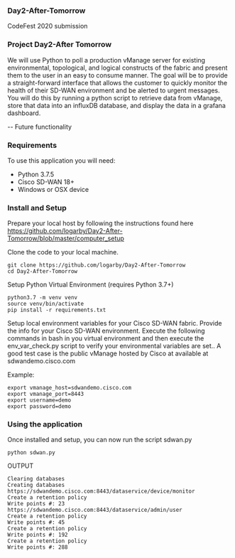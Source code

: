 ### Day2-After-Tomorrow
CodeFest 2020 submission

### Project Day2-After Tomorrow

We will use Python to poll a production vManage server for existing environmental, topological, and logical constructs of the fabric and present them to the user in an easy to consume manner. The goal will be to provide a straight-forward interface that allows the customer to quickly monitor the health of their SD-WAN environment and be alerted to urgent messages.  You will do this by running a python script to retrieve data from vManage, store that data into an influxDB database, and display the data in a grafana dashboard.

-- Future functionality

### Requirements

To use this application you will need:

* Python 3.7.5
* Cisco SD-WAN 18+
* Windows or OSX device

### Install and Setup

Prepare your local host by following the instructions found here https://github.com/logarby/Day2-After-Tomorrow/blob/master/computer_setup

Clone the code to your local machine.

```
git clone https://github.com/logarby/Day2-After-Tomorrow
cd Day2-After-Tomorrow
```

Setup Python Virtual Environment (requires Python 3.7+)

```
python3.7 -m venv venv
source venv/bin/activate
pip install -r requirements.txt
```

Setup local environment variables for your Cisco SD-WAN fabric. Provide the info for your Cisco SD-WAN environment.  Execute the following commands in bash in you virtual environment and then execute the env_var_check.py script to verify your environmental variables are set..  A good test case is the public vManage hosted by Cisco at available at sdwandemo.cisco.com

Example:

```
export vmanage_host=sdwandemo.cisco.com
export vmanage_port=8443
export username=demo
export password=demo
```

### Using the application

Once installed and setup, you can now run the script sdwan.py

```
python sdwan.py
```

OUTPUT

```
Clearing databases
Creating databases
https://sdwandemo.cisco.com:8443/dataservice/device/monitor
Create a retention policy
Write points #: 23
https://sdwandemo.cisco.com:8443/dataservice/admin/user
Create a retention policy
Write points #: 45
Create a retention policy
Write points #: 192
Create a retention policy
Write points #: 288

```

